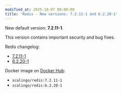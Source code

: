 ```yaml
---
modified_at: 2025-10-07 00:00:00
title: 'Redis - New versions: 7.2.11-1 and 6.2.20-1'
---
```


New default version: **7.2.11-1**.

This version contains important security and bug fixes.

Redis changelog:

* [7.2.11-1](https://raw.githubusercontent.com/redis/redis/7.2/00-RELEASENOTES)
* [6.2.20-1](https://raw.githubusercontent.com/redis/redis/6.2/00-RELEASENOTES)

Docker image on [Docker Hub](https://hub.docker.com/r/scalingo/redis):

* `scalingo/redis:7.2.11-1`
* `scalingo/redis:6.2.20-1`
